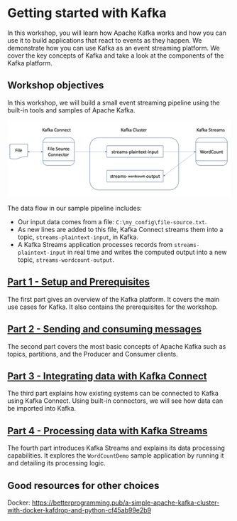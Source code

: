 # Getting started with Kafka

In this workshop, you will learn how Apache Kafka works and how you can use it to build applications that react to events as they happen. We demonstrate how you can use Kafka as an event streaming platform. We cover the key concepts of Kafka and take a look at the components of the Kafka platform.

## Workshop objectives

In this workshop, we will build a small event streaming pipeline using the built-in tools and samples of Apache Kafka.

![Workshop pipeline](./pipeline.png)

The data flow in our sample pipeline includes:
- Our input data comes from a file: `C:\my_config\file-source.txt`.
- As new lines are added to this file, Kafka Connect streams them into a topic, `streams-plaintext-input`, in Kafka.
- A Kafka Streams application processes records from `streams-plaintext-input` in real time and writes the computed output into a new topic, `streams-wordcount-output`.


## [Part 1 - Setup and Prerequisites](./part1/README.md)

The first part gives an overview of the Kafka platform. It covers the main use cases for Kafka. It also contains the prerequisites for the workshop.

## [Part 2 - Sending and consuming messages](./part2/README.md)

The second part covers the most basic concepts of Apache Kafka such as topics, partitions, and the Producer and Consumer clients.

## [Part 3 - Integrating data with Kafka Connect](./part3/README.md)

The third part explains how existing systems can be connected to Kafka using Kafka Connect. Using built-in connectors, we will see how data can be imported into Kafka.

## [Part 4 - Processing data with Kafka Streams](./part4/README.md)

The fourth part introduces Kafka Streams and explains its data processing capabilities. It explores the `WordCountDemo` sample application by running it and detailing its processing logic.

## Good resources for other choices

Docker: https://betterprogramming.pub/a-simple-apache-kafka-cluster-with-docker-kafdrop-and-python-cf45ab99e2b9
